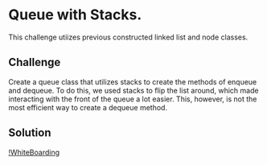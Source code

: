 # Queue with Stacks.
This challenge utiizes previous constructed linked list and node classes.

## Challenge
Create a queue class that utilizes stacks to create the methods of enqueue and dequeue. To do this, we used stacks to flip the list around, which made interacting with the front of the queue a lot easier. This, however, is not the most efficient way to create a dequeue method.

## Solution
[!WhiteBoarding](../../assets/11_queues_with_stacks.jpg)
